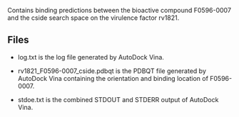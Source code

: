 Contains binding predictions between the bioactive compound F0596-0007 and the cside search space on the virulence factor rv1821.

## Files

- log.txt is the log file generated by AutoDock Vina.

- rv1821_F0596-0007_cside.pdbqt is the PDBQT file generated by AutoDock Vina containing the orientation and binding location of F0596-0007.

- stdoe.txt is the combined STDOUT and STDERR output of AutoDock Vina.

